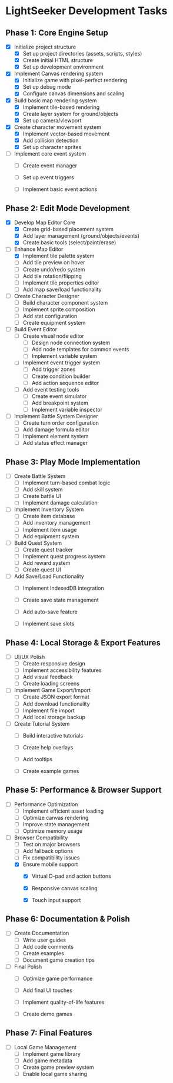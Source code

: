 # LightSeeker Development Tasks

## Phase 1: Core Engine Setup
- [x] Initialize project structure
    - [x] Set up project directories (assets, scripts, styles)
    - [x] Create initial HTML structure
    - [x] Set up development environment
- [x] Implement Canvas rendering system
    - [x] Initialize game with pixel-perfect rendering
    - [x] Set up debug mode
    - [x] Configure canvas dimensions and scaling
- [x] Build basic map rendering system
    - [x] Implement tile-based rendering
    - [x] Create layer system for ground/objects
    - [x] Set up camera/viewport
- [x] Create character movement system
    - [x] Implement vector-based movement
    - [x] Add collision detection
    - [x] Set up character sprites
- [ ] Implement core event system
    - [ ] Create event manager
    - [ ] Set up event triggers
    - [ ] Implement basic event actions


## Phase 2: Edit Mode Development
- [x] Develop Map Editor Core
    - [x] Create grid-based placement system
    - [x] Add layer management (ground/objects/events)
    - [x] Create basic tools (select/paint/erase)
- [ ] Enhance Map Editor
    - [x] Implement tile palette system
    - [ ] Add tile preview on hover
    - [ ] Create undo/redo system
    - [ ] Add tile rotation/flipping
    - [ ] Implement tile properties editor
    - [ ] Add map save/load functionality
- [ ] Create Character Designer
    - [ ] Build character component system
    - [ ] Implement sprite composition
    - [ ] Add stat configuration
    - [ ] Create equipment system
- [ ] Build Event Editor
    - [ ] Create visual node editor
        - [ ] Design node connection system
        - [ ] Add node templates for common events
        - [ ] Implement variable system
    - [ ] Implement event trigger system
        - [ ] Add trigger zones
        - [ ] Create condition builder
        - [ ] Add action sequence editor
    - [ ] Add event testing tools
        - [ ] Create event simulator
        - [ ] Add breakpoint system
        - [ ] Implement variable inspector
- [ ] Implement Battle System Designer
    - [ ] Create turn order configuration
    - [ ] Add damage formula editor
    - [ ] Implement element system
    - [ ] Add status effect manager

## Phase 3: Play Mode Implementation
- [ ] Create Battle System
    - [ ] Implement turn-based combat logic
    - [ ] Add skill system
    - [ ] Create battle UI
    - [ ] Implement damage calculation
- [ ] Implement Inventory System
    - [ ] Create item database
    - [ ] Add inventory management
    - [ ] Implement item usage
    - [ ] Add equipment system
- [ ] Build Quest System
    - [ ] Create quest tracker
    - [ ] Implement quest progress system
    - [ ] Add reward system
    - [ ] Create quest UI
- [ ] Add Save/Load Functionality
    - [ ] Implement IndexedDB integration
    - [ ] Create save state management
    - [ ] Add auto-save feature
    - [ ] Implement save slots


## Phase 4: Local Storage & Export Features
- [ ] UI/UX Polish
    - [ ] Create responsive design
    - [ ] Implement accessibility features
    - [ ] Add visual feedback
    - [ ] Create loading screens
- [ ] Implement Game Export/Import
    - [ ] Create JSON export format
    - [ ] Add download functionality
    - [ ] Implement file import
    - [ ] Add local storage backup
- [ ] Create Tutorial System
    - [ ] Build interactive tutorials
    - [ ] Create help overlays
    - [ ] Add tooltips
    - [ ] Create example games


## Phase 5: Performance & Browser Support
- [ ] Performance Optimization
    - [ ] Implement efficient asset loading
    - [ ] Optimize canvas rendering
    - [ ] Improve state management
    - [ ] Optimize memory usage
- [ ] Browser Compatibility
    - [ ] Test on major browsers
    - [ ] Add fallback options
    - [ ] Fix compatibility issues
    - [x] Ensure mobile support
        - [x] Virtual D-pad and action buttons
        - [x] Responsive canvas scaling
        - [x] Touch input support


## Phase 6: Documentation & Polish
- [ ] Create Documentation
    - [ ] Write user guides
    - [ ] Add code comments
    - [ ] Create examples
    - [ ] Document game creation tips
- [ ] Final Polish
    - [ ] Optimize game performance
    - [ ] Add final UI touches
    - [ ] Implement quality-of-life features
    - [ ] Create demo games


## Phase 7: Final Features
- [ ] Local Game Management
    - [ ] Implement game library
    - [ ] Add game metadata
    - [ ] Create game preview system
    - [ ] Enable local game sharing
